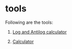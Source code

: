 # tools

Following are the tools:

1. [Log and Antilog calculator](https://dubeytech.com/tools/log-antilog-calculator/)

2. [Calculator](https://dubeytech.com/tools/calculator/)